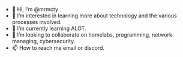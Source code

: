 - 👋 Hi, I’m @mrmcty
- 👀 I’m interested in learning more about technology and the various processes involved.
- 🌱 I’m currently learning ALOT.
- 💞️ I’m looking to collaborate on homelabs, programming, network managing, cybersecurity.
- 📫 How to reach me email or discord.

<!---
mrmcty/mrmcty is a ✨ special ✨ repository because its `README.md` (this file) appears on your GitHub profile.
You can click the Preview link to take a look at your changes.
--->
